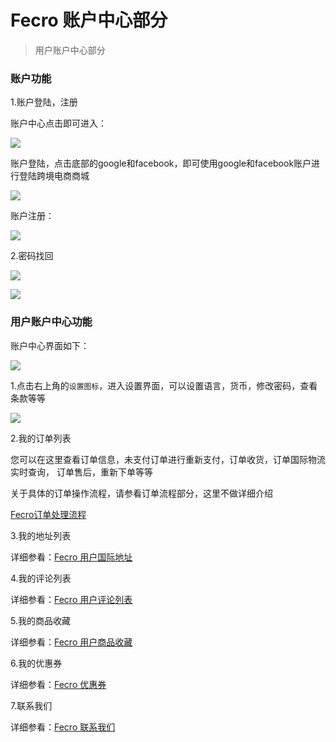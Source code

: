 Fecro 账户中心部分
===========

> 用户账户中心部分

### 账户功能

1.账户登陆，注册

账户中心点击即可进入：

![](images/fecro-50.jpg)

账户登陆，点击底部的google和facebook，即可使用google和facebook账户进行登陆跨境电商商城

![](images/fecro-51.jpg)

账户注册：

![](images/fecro-52.jpg)

2.密码找回

![](images/fecro-53.jpg)

![](images/fecro-54.jpg)



### 用户账户中心功能

账户中心界面如下：

![](images/fecro-31.jpg)


1.点击右上角的`设置图标`，进入设置界面，可以设置语言，货币，修改密码，查看条款等等

![](images/fecro-32.jpg)

2.我的订单列表

您可以在这里查看订单信息，未支付订单进行重新支付，订单收货，订单国际物流实时查询，
订单售后，重新下单等等

关于具体的订单操作流程，请参看订单流程部分，这里不做详细介绍

[Fecro订单处理流程](fecmall-fecro-order-process.md)

3.我的地址列表

详细参看：[Fecro 用户国际地址](fecmall-fecro-order-address.md)

4.我的评论列表

详细参看：[Fecro 用户评论列表](fecmall-fecro-review-list.md)

5.我的商品收藏

详细参看：[Fecro 用户商品收藏](fecmall-fecro-favorite.md)

6.我的优惠券

详细参看：[Fecro 优惠券](fecmall-fecro-coupon.md)

7.联系我们

详细参看：[Fecro 联系我们](fecmall-fecro-contacts.md)












